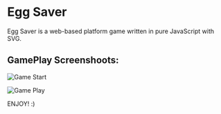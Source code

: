 # Egg Saver #
Egg Saver is a web-based platform game written in pure JavaScript with SVG.

## GamePlay Screenshoots: ##
![Game Start](https://cloud.githubusercontent.com/assets/10897048/20140832/4aa04d0c-a6c8-11e6-8b53-0168e3d15c6c.png)

![Game Play](https://cloud.githubusercontent.com/assets/10897048/20140893/ab2dd48c-a6c8-11e6-9450-461dda49863d.png)

ENJOY! :)
